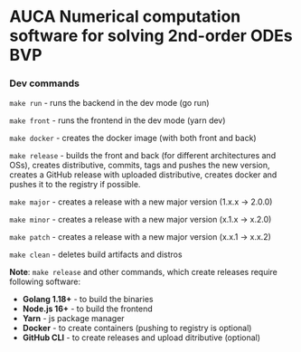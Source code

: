 # AUCA Numerical computation software for solving 2nd-order ODEs BVP


### Dev commands

`make run` - runs the backend in the dev mode (go run)

`make front` - runs the frontend in the dev mode (yarn dev)

`make docker` - creates the docker image (with both front and back)

`make release` - builds the front and back (for different architectures and OSs), creates distributive, commits, tags and pushes the new version, creates a GitHub release with uploaded distributive, creates docker and pushes it to the registry if possible. 

`make major` - creates a release with a new major version (1.x.x -> 2.0.0)

`make minor` - creates a release with a new major version (x.1.x -> x.2.0)

`make patch` - creates a release with a new major version (x.x.1 -> x.x.2)

`make clean` - deletes build artifacts and distros

**Note**: `make release` and other commands, which create releases require following software:

- **Golang 1.18+** - to build the binaries
- **Node.js 16+** - to build the frontend
- **Yarn** - js package manager
- **Docker** - to create containers (pushing to registry is optional)
- **GitHub CLI** - to create releases and upload ditributive (optional)
